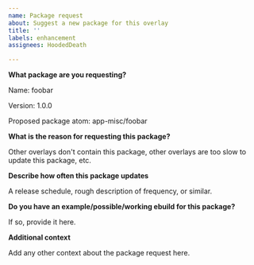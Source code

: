 ```yaml
---
name: Package request
about: Suggest a new package for this overlay
title: ''
labels: enhancement
assignees: HoodedDeath

---
```


**What package are you requesting?**

Name: foobar

Version: 1.0.0

Proposed package atom: app-misc/foobar

**What is the reason for requesting this package?**

Other overlays don't contain this package, other overlays are too slow to update this package, etc.

**Describe how often this package updates**

A release schedule, rough description of frequency, or similar.

**Do you have an example/possible/working ebuild for this package?**

If so, provide it here.

**Additional context**

Add any other context about the package request here.
